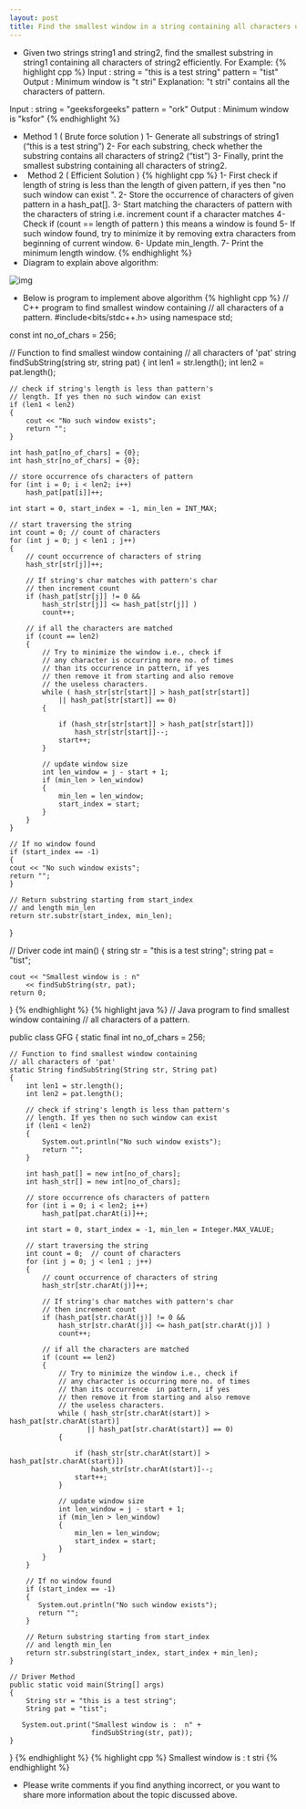 ```yaml
---
layout: post
title: Find the smallest window in a string containing all characters of another string
---
```

* Given two strings string1 and string2, find the smallest substring in string1 containing all characters of string2 efficiently. For Example:
{% highlight cpp %}
Input :  string = "this is a test string"
         pattern = "tist"
Output :  Minimum window is "t stri"
Explanation: "t stri" contains all the characters
              of pattern.

Input :  string = "geeksforgeeks"
         pattern = "ork" 
Output :  Minimum window is "ksfor"
{% endhighlight %}
* Method 1 ( Brute force solution ) 1- Generate all substrings of string1 (“this is a test string”) 2- For each substring, check whether the substring contains all characters of string2 (“tist”) 3- Finally, print the smallest substring containing all characters of string2.
*   Method 2 ( Efficient Solution )
{% highlight cpp %}
1- First check if length of string is less than
   the length of given pattern, if yes
       then "no such window can exist ".
2- Store the occurrence of characters of given 
   pattern in a hash_pat[].
3- Start matching the characters of pattern with 
   the characters of string i.e. increment count 
   if a character matches
4- Check if (count == length of pattern ) this 
   means a window is found
5- If such window found, try to minimize it by 
   removing extra characters from beginning of
   current window.
6- Update min_length.
7- Print the minimum length window.
{% endhighlight %}
* Diagram to explain above algorithm:

![img](https://www.geeksforgeeks.org/wp-content/uploads/smallest-window.png)
* Below is program to implement above algorithm
{% highlight cpp %}
// C++ program to find smallest window containing
// all characters of a pattern.
#include<bits/stdc++.h>
using namespace std;

const int no_of_chars = 256;

// Function to find smallest window containing
// all characters of 'pat'
string findSubString(string str, string pat)
{
	int len1 = str.length();
	int len2 = pat.length();

	// check if string's length is less than pattern's
	// length. If yes then no such window can exist
	if (len1 < len2)
	{
		cout << "No such window exists";
		return "";
	}

	int hash_pat[no_of_chars] = {0};
	int hash_str[no_of_chars] = {0};

	// store occurrence ofs characters of pattern
	for (int i = 0; i < len2; i++)
		hash_pat[pat[i]]++;

	int start = 0, start_index = -1, min_len = INT_MAX;

	// start traversing the string
	int count = 0; // count of characters
	for (int j = 0; j < len1 ; j++)
	{
		// count occurrence of characters of string
		hash_str[str[j]]++;

		// If string's char matches with pattern's char
		// then increment count
		if (hash_pat[str[j]] != 0 &&
			hash_str[str[j]] <= hash_pat[str[j]] )
			count++;

		// if all the characters are matched
		if (count == len2)
		{
			// Try to minimize the window i.e., check if
			// any character is occurring more no. of times
			// than its occurrence in pattern, if yes
			// then remove it from starting and also remove
			// the useless characters.
			while ( hash_str[str[start]] > hash_pat[str[start]]
				|| hash_pat[str[start]] == 0)
			{

				if (hash_str[str[start]] > hash_pat[str[start]])
					hash_str[str[start]]--;
				start++;
			}

			// update window size
			int len_window = j - start + 1;
			if (min_len > len_window)
			{
				min_len = len_window;
				start_index = start;
			}
		}
	}

	// If no window found
	if (start_index == -1)
	{
	cout << "No such window exists";
	return "";
	}

	// Return substring starting from start_index
	// and length min_len
	return str.substr(start_index, min_len);
}

// Driver code
int main()
{
	string str = "this is a test string";
	string pat = "tist";

	cout << "Smallest window is : n"
		<< findSubString(str, pat);
	return 0;
}
{% endhighlight %}
{% highlight java %}
// Java program to find smallest window containing
// all characters of a pattern.

public class GFG 
{
	static final int no_of_chars = 256;
	
	// Function to find smallest window containing
	// all characters of 'pat'
	static String findSubString(String str, String pat)
	{
	    int len1 = str.length();
	    int len2 = pat.length();
	 
	    // check if string's length is less than pattern's
	    // length. If yes then no such window can exist
	    if (len1 < len2)
	    {
	        System.out.println("No such window exists");
	        return "";
	    }
	 
	    int hash_pat[] = new int[no_of_chars];
	    int hash_str[] = new int[no_of_chars];
	 
	    // store occurrence ofs characters of pattern
	    for (int i = 0; i < len2; i++)
	        hash_pat[pat.charAt(i)]++;
	 
	    int start = 0, start_index = -1, min_len = Integer.MAX_VALUE;
	 
	    // start traversing the string
	    int count = 0;  // count of characters
	    for (int j = 0; j < len1 ; j++)
	    {
	        // count occurrence of characters of string
	        hash_str[str.charAt(j)]++;
	 
	        // If string's char matches with pattern's char
	        // then increment count
	        if (hash_pat[str.charAt(j)] != 0 &&
	            hash_str[str.charAt(j)] <= hash_pat[str.charAt(j)] )
	            count++;
	 
	        // if all the characters are matched
	        if (count == len2)
	        {
	            // Try to minimize the window i.e., check if
	            // any character is occurring more no. of times
	            // than its occurrence  in pattern, if yes
	            // then remove it from starting and also remove
	            // the useless characters.
	            while ( hash_str[str.charAt(start)] > hash_pat[str.charAt(start)]
	                   || hash_pat[str.charAt(start)] == 0)
	            {
	 
	                if (hash_str[str.charAt(start)] > hash_pat[str.charAt(start)])
	                    hash_str[str.charAt(start)]--;
	                start++;
	            }
	 
	            // update window size
	            int len_window = j - start + 1;
	            if (min_len > len_window)
	            {
	                min_len = len_window;
	                start_index = start;
	            }
	        }
	    }
	 
	    // If no window found
	    if (start_index == -1)
	    {
	       System.out.println("No such window exists");
	       return "";
	    }
	 
	    // Return substring starting from start_index
	    // and length min_len
	    return str.substring(start_index, start_index + min_len);
	}
	
	// Driver Method
	public static void main(String[] args)
	{
		String str = "this is a test string";
	    String pat = "tist";
	 
	   System.out.print("Smallest window is :  n" +
	                    findSubString(str, pat));
	}
}
{% endhighlight %}
{% highlight cpp %}
Smallest window is : 
t stri
{% endhighlight %}
* Please write comments if you find anything incorrect, or you want to share more information about the topic discussed above.

